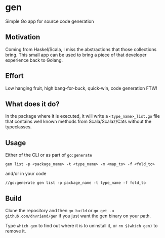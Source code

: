 # gen
Simple Go app for source code generation

## Motivation
Coming from Haskel/Scala, I miss the abstractions that those collections bring. This small app can be used
to bring a piece of that developer experience back to Golang.

## Effort
Low hanging fruit, high bang-for-buck, quick-win, code generation FTW!

## What does it do?
In the package where it is executed, it will write a `<type_name>_list.go` file that contains well known methods from Scala/Scalaz/Cats without the typeclasses.

## Usage

Either of the CLI or as part of `go:generate`

```
gen list -p <package_name> -t <type_name> -m <map_to> -f <fold_to>
```

and/or in your code

```
//go:generate gen list -p package_name -t type_name -f fold_to
```

## Build
Clone the repository and then `go build` or `go get -u github.com/dnvriend/gen` if you just want the gen binary on your path.

Type `which gen` to find out where it is to uninstall it, or `rm $(which gen)` to remove it.

